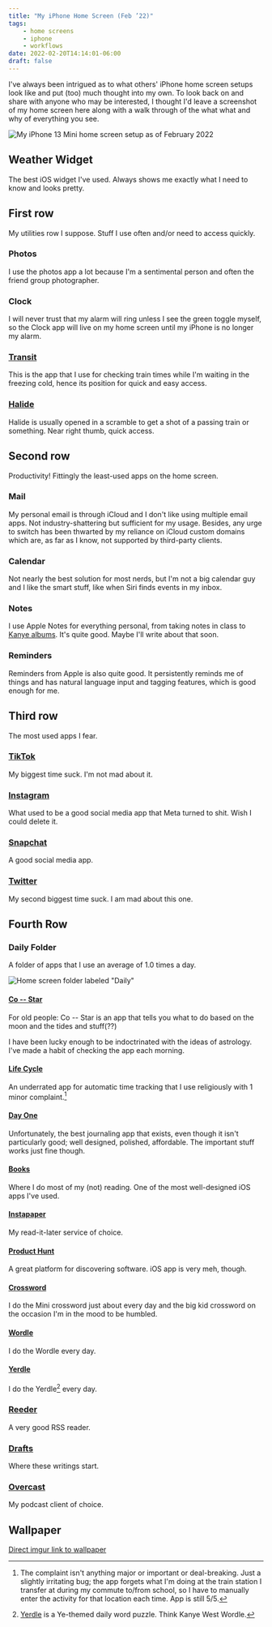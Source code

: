 ```yaml
---
title: "My iPhone Home Screen (Feb ’22)"
tags:
    - home screens
    - iphone
    - workflows
date: 2022-02-20T14:14:01-06:00
draft: false
---
```


I've always been intrigued as to what others' iPhone home screen setups look like and put (too) much thought into my own. To look back on and share with anyone who may be interested, I thought I'd leave a screenshot of my home screen here along with a walk through of the what what and why of everything you see.

![My iPhone 13 Mini home screen setup as of February 2022](https://i.imgur.com/kczhWpM.jpg "My iPhone 13 Mini home screen setup as of February 2022")

## Weather Widget

The best iOS widget I've used. Always shows me exactly what I need to know and looks pretty.

## First row

My utilities row I suppose. Stuff I use often and/or need to access quickly.

### Photos

I use the photos app a lot because I'm a sentimental person and often the friend group photographer.

### Clock

I will never trust that my alarm will ring unless I see the green toggle myself, so the Clock app will live on my home screen until my iPhone is no longer my alarm.

### [Transit](https://apps.apple.com/us/app/transit-subway-bus-times/id498151501)

This is the app that I use for checking train times while I'm waiting in the freezing cold, hence its position for quick and easy access.

### [Halide](https://apps.apple.com/us/app/halide-mark-ii-pro-camera/id885697368)

Halide is usually opened in a scramble to get a shot of a passing train or something. Near right thumb, quick access.

## Second row

Productivity! Fittingly the least-used apps on the home screen.

### Mail

My personal email is through iCloud and I don't like using multiple email apps. Not industry-shattering but sufficient for my usage. Besides, any urge to switch has been thwarted by my reliance on iCloud custom domains which are, as far as I know, not supported by third-party clients.

### Calendar

Not nearly the best solution for most nerds, but I'm not a big calendar guy and I like the smart stuff, like when Siri finds events in my inbox.

### Notes

I use Apple Notes for everything personal, from taking notes in class to [Kanye albums](https://i.imgur.com/zT2zgac.jpg). It's quite good. Maybe I'll write about that soon.

### Reminders

Reminders from Apple is also quite good. It persistently reminds me of things and has natural language input and tagging features, which is good enough for me.

## Third row

The most used apps I fear.

### [TikTok](https://apps.apple.com/us/app/tiktok/id835599320)

My biggest time suck. I'm not mad about it.

### [Instagram](https://apps.apple.com/us/app/instagram/id389801252)

What used to be a good social media app that Meta turned to shit. Wish I could delete it.

### [Snapchat](https://apps.apple.com/us/app/snapchat/id447188370)

A good social media app.

### [Twitter](https://apps.apple.com/us/app/twitter/id333903271)

My second biggest time suck. I am mad about this one.

## Fourth Row

### Daily Folder

A folder of apps that I use an average of 1.0 times a day.

![Home screen folder labeled "Daily"](https://i.imgur.com/ahIklnh.jpg "My Daily folder")

#### [Co -- Star](https://apps.apple.com/us/app/co-star-personalized-astrology/id1264782561)

For old people: Co -- Star is an app that tells you what to do based on the moon and the tides and stuff(??)

I have been lucky enough to be indoctrinated with the ideas of astrology. I've made a habit of checking the app each morning.

#### [Life Cycle](https://apps.apple.com/us/app/life-cycle-track-your-time/id1064955217)

An underrated app for automatic time tracking that I use religiously with 1 minor complaint.[^1]

#### [Day One](https://apps.apple.com/us/app/day-one-journal-private-diary/id1044867788)

Unfortunately, the best journaling app that exists, even though it isn't particularly good; well designed, polished, affordable. The important stuff works just fine though.

#### [Books](https://apps.apple.com/us/app/instapaper/id288545208)

Where I do most of my (not) reading. One of the most well-designed iOS apps I've used.

#### [Instapaper](https://apps.apple.com/us/app/product-hunt/id904658671)

My read-it-later service of choice.

#### [Product Hunt](https://apps.apple.com/us/app/product-hunt/id904658671)

A great platform for discovering software. iOS app is very meh, though.

#### [Crossword](https://apps.apple.com/us/app/the-new-york-times-crossword/id307569751)

I do the Mini crossword just about every day and the big kid crossword on the occasion I'm in the mood to be humbled.

#### [Wordle](https://www.nytimes.com/games/wordle)

I do the Wordle every day.

#### [Yerdle](https://yerdle.bensonkitia.com/)

I do the Yerdle[^2] every day.

### [Reeder](https://apps.apple.com/us/app/reeder-5/id1529445840)

A very good RSS reader.

### [Drafts](https://apps.apple.com/us/app/drafts/id1236254471)

Where these writings start.

### [Overcast](https://apps.apple.com/us/app/overcast/id888422857)

My podcast client of choice.

## Wallpaper

[Direct imgur link to wallpaper](https://i.imgur.com/nbcc7cw.jpg)

[^1]: The complaint isn't anything major or important or deal-breaking. Just a slightly irritating bug; the app forgets what I'm doing at the train station I transfer at during my commute to/from school, so I have to manually enter the activity for that location each time. App is still 5/5.

[^2]: [Yerdle](https://yerdle.bensonkitia.com) is a Ye-themed daily word puzzle. Think Kanye West Wordle.
